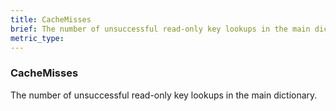 ```yaml
---
title: CacheMisses
brief: The number of unsuccessful read-only key lookups in the main dictionary.
metric_type:
---
```

### CacheMisses

The number of unsuccessful read-only key lookups in the main dictionary.
